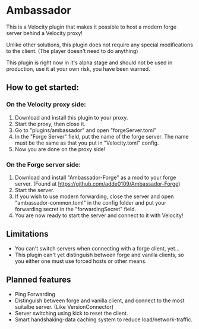 # Ambassador

This is a Velocity plugin that makes it possible to host a modern forge server behind a Velocity proxy!

Unlike other solutions, this plugin does not require any special modifications to the client. (The player doesn't need to do anything)

This plugin is right now in it's alpha stage and should not be used in production, use it at your own risk, you have been warned.
## How to get started:
### On the Velocity proxy side:
1. Download and install this plugin to your proxy.
2. Start the proxy, then close it.
3. Go to "plugins/ambassador" and open "forgeServer.toml"
4. In the "Forge Server" field, put the name of the forge server. The name must be the same as that you put in "Velocity.toml" config.
5. Now you are done on the proxy side!

### On the Forge server side:
1. Download and install "Ambassador-Forge" as a mod to your forge server. (Found at https://github.com/adde0109/Ambassador-Forge)
2. Start the server.
3. If you wish to use modern forwarding, close the server and open "ambassador-common.toml" in the config folder and put your forwarding secret in the "forwardingSecret" field.
4. You are now ready to start the server and connect to it with Velocity!

## Limitations
* You can't switch servers when connecting with a forge client, yet...
* This plugin can't yet distinguish between forge and vanilla clients, so you either one must use forced hosts or other means.

## Planned features
* Ping Forwarding
* Distinguish between forge and vanilla client, and connect to the most suitalbe server. (Like VersionConnector)
* Server switching using kick to reset the client.
* Smart handshaking-data caching system to reduce load/network-traffic.
